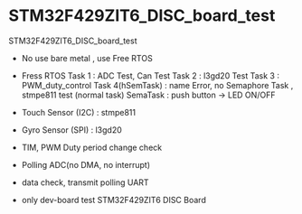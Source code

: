 # STM32F429ZIT6_DISC_board_test
STM32F429ZIT6_DISC_board_test

 - No use bare metal , use Free RTOS
 - Fress RTOS
   Task 1 : ADC Test, Can Test
   Task 2 : l3gd20 Test
   Task 3 : PWM_duty_control
   Task 4(hSemTask) : name Error, no Semaphore Task , stmpe811 test (normal task)
   SemaTask : push button -> LED ON/OFF
   
 - Touch Sensor (I2C) : stmpe811
 - Gyro Sensor (SPI) : l3gd20
 - TIM, PWM Duty period change check
 - Polling ADC(no DMA, no interrupt)
 - data check, transmit polling UART
 - only dev-board test STM32F429ZIT6 DISC Board
